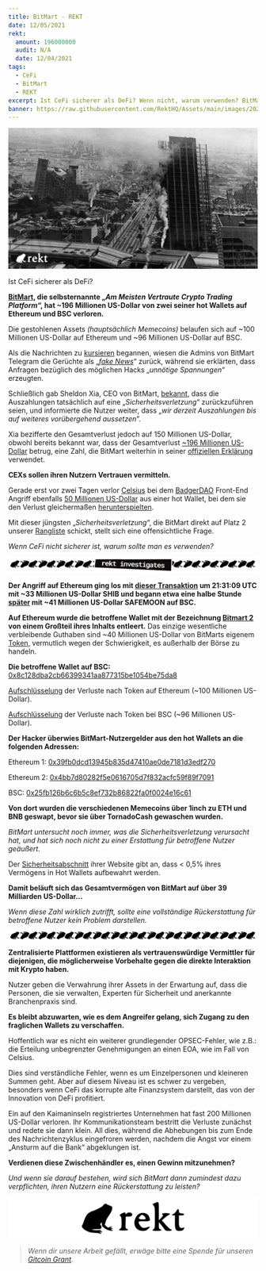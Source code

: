 ```yaml
---
title: BitMart - REKT
date: 12/05/2021
rekt:
  amount: 196000000
  audit: N/A
  date: 12/04/2021
tags:
  - CeFi
  - BitMart
  - REKT
excerpt: Ist CeFi sicherer als DeFi? Wenn nicht, warum verwenden? BitMart hat ~196 Millionen US-Dollar verloren was sie direkt auf Platz 2 unserer Rangliste befördert. Werden sie ihre Nutzer rückerstatten?
banner: https://raw.githubusercontent.com/RektHQ/Assets/main/images/2021/12/bitmart-header.png
---
```


![](https://raw.githubusercontent.com/RektHQ/Assets/main/images/2021/12/bitmart-header.png)

Ist CeFi sicherer als DeFi?

**[BitMart](https://twitter.com/BitMartExchange), die selbsternannte „_Am Meisten Vertraute Crypto Trading Platform_“, hat ~196 Millionen US-Dollar von zwei seiner hot Wallets auf Ethereum und BSC verloren.**

Die gestohlenen Assets _(hauptsächlich Memecoins)_ belaufen sich auf ~100 Millionen US-Dollar auf Ethereum und ~96 Millionen US-Dollar auf BSC.

Als die Nachrichten zu [kursieren](https://twitter.com/peckshield/status/1467302620000043013) begannen, wiesen die Admins von BitMart Telegram die Gerüchte als „[_fake News_](https://twitter.com/peckshield/status/1467316799977193476/photo/4)“ zurück, während sie erklärten, dass Anfragen bezüglich des möglichen Hacks „_unnötige Spannungen_“ erzeugten.

Schließlich gab Sheldon Xia, CEO von BitMart, [bekannt](https://twitter.com/sheldonbitmart/status/1467316252855226368), dass die Auszahlungen tatsächlich auf eine „_Sicherheitsverletzung_“ zurückzuführen seien, und informierte die Nutzer weiter, dass „_wir derzeit Auszahlungen bis auf weiteres vorübergehend aussetzen_”.

Xia bezifferte den Gesamtverlust jedoch auf 150 Millionen US-Dollar, obwohl bereits bekannt war, dass der Gesamtverlust [~196 Millionen US-Dollar](https://twitter.com/peckshield/status/1467310381073047552) betrug, eine Zahl, die BitMart weiterhin in seiner [offiziellen Erklärung](https://twitter.com/BitMartExchange/status/1467350568481878016) verwendet.

**CEXs sollen ihren Nutzern Vertrauen vermitteln.**

Gerade erst vor zwei Tagen verlor [Celsius](https://celsius.network/) bei dem [BadgerDAO](https://rekt.news/badger-rekt/) Front-End Angriff ebenfalls [50 Millionen US-Dollar](https://etherscan.io/tx/0x951babdddbfbbba81bbbb7991a959d9815e80cc5d9418d10e692f41541029869) aus einer hot Wallet, bei dem sie den Verlust gleichermaßen [herunterspielten](https://twitter.com/CelsiusNetwork/status/1466833049014972422).

Mit dieser jüngsten „_Sicherheitsverletzung_“, die BitMart direkt auf Platz 2 unserer [Rangliste](https://rekt.news/leaderboard/) schickt, stellt sich eine offensichtliche Frage.

_Wenn CeFi nicht sicherer ist, warum sollte man es verwenden?_

![](https://raw.githubusercontent.com/RektHQ/Assets/main/images/2021/09/rekt-investigates-linebreak.png)

**Der Angriff auf Ethereum ging los mit [dieser Transaktion](https://etherscan.io/tx/0x6afb730976b2cf39e5ea7ce8a56c3597728e4e5923f7abae7086fb53019e81e8) um 21:31:09 UTC mit ~33 Millionen US-Dollar SHIB und begann etwa eine halbe Stunde [später](https://bscscan.com/tx/0x834321195283c5eafbc8a31b6a6926c9af416ee23bd4d71ab15eb9089a90d86d) mit ~41 Millionen US-Dollar SAFEMOON auf BSC.**

**Auf Ethereum wurde die betroffene Wallet mit der Bezeichnung [Bitmart 2](https://etherscan.io/address/0x68b22215ff74e3606bd5e6c1de8c2d68180c85f7) von einem Großteil ihres Inhalts entleert.** Das einzige wesentliche verbleibende Guthaben sind ~40 Millionen US-Dollar von BitMarts eigenem [Token](https://www.coingecko.com/en/coins/bitmart-token), vermutlich wegen der Schwierigkeit, es außerhalb der Börse zu handeln.

**Die betroffene Wallet auf BSC:** [0x8c128dba2cb66399341aa877315be1054be75da8](https://bscscan.com/address/0x8c128dba2cb66399341aa877315be1054be75da8)

[Aufschlüsselung](https://twitter.com/peckshield/status/1467302620000043013) der Verluste nach Token auf Ethereum (~100 Millionen US-Dollar).

[Aufschlüsselung](https://twitter.com/peckshield/status/1467310381073047552) der Verluste nach Token bei BSC (~96 Millionen US-Dollar).

**Der Hacker überwies BitMart-Nutzergelder aus den hot Wallets an die folgenden Adressen:**

Ethereum 1: [0x39fb0dcd13945b835d47410ae0de7181d3edf270](https://etherscan.io/address/0x39fb0dcd13945b835d47410ae0de7181d3edf270)

Ethereum 2: [0x4bb7d80282f5e0616705d7f832acfc59f89f7091](https://etherscan.io/address/0x4bb7d80282f5e0616705d7f832acfc59f89f7091)

BSC: [0x25fb126b6c6b5c8ef732b86822fa0f0024e16c61](https://bscscan.com/address/0x25fb126b6c6b5c8ef732b86822fa0f0024e16c61)

**Von dort wurden die verschiedenen Memecoins über 1inch zu ETH und BNB geswapt, bevor sie über TornadoCash gewaschen wurden.**

_BitMart untersucht noch immer, was die Sicherheitsverletzung verursacht hat, und hat sich noch nicht zu einer Erstattung für betroffene Nutzer geäußert._

Der [Sicherheitsabschnitt](https://www.bitmart.com/security/en) ihrer Website gibt an, dass < 0,5% ihres Vermögens in Hot Wallets aufbewahrt werden.

**Damit beläuft sich das Gesamtvermögen von BitMart auf über 39 Milliarden US-Dollar...**

_Wenn diese Zahl wirklich zutrifft, sollte eine vollständige Rückerstattung für betroffene Nutzer kein Problem darstellen._

![](https://raw.githubusercontent.com/RektHQ/Assets/main/images/2021/03/rekt-linebreak.png)

**Zentralisierte Plattformen existieren als vertrauenswürdige Vermittler für diejenigen, die möglicherweise Vorbehalte gegen die direkte Interaktion mit Krypto haben.**

Nutzer geben die Verwahrung ihrer Assets in der Erwartung auf, dass die Personen, die sie verwalten, Experten für Sicherheit und anerkannte Branchenpraxis sind.

**Es bleibt abzuwarten, wie es dem Angreifer gelang, sich Zugang zu den fraglichen Wallets zu verschaffen.**

Hoffentlich war es nicht ein weiterer grundlegender OPSEC-Fehler, wie z.B.: die Erteilung unbegrenzter Genehmigungen an einen EOA, wie im Fall von Celsius.

Dies sind verständliche Fehler, wenn es um Einzelpersonen und kleineren Summen geht. Aber auf diesem Niveau ist es schwer zu vergeben, besonders wenn CeFi das korrupte alte Finanzsystem darstellt, das von der Innovation von DeFi profitiert.

Ein auf den Kaimaninseln registriertes Unternehmen hat fast 200 Millionen US-Dollar verloren. Ihr Kommunikationsteam bestritt die Verluste zunächst und redete sie dann klein. All dies, während die Abhebungen bis zum Ende des Nachrichtenzyklus eingefroren werden, nachdem die Angst vor einem „Ansturm auf die Bank“ abgeklungen ist.

**Verdienen diese Zwischenhändler es, einen Gewinn mitzunehmen?**

_Und wenn sie darauf bestehen, wird sich BitMart dann zumindest dazu verpflichten, ihren Nutzern eine Rückerstattung zu leisten?_

![](https://raw.githubusercontent.com/RektHQ/Assets/main/images/2021/08/rekt-outline-conc.png)


>_Wenn dir unsere Arbeit gefällt, erwäge bitte eine Spende für unseren [Gitcoin Grant](https://gitcoin.co/grants/1632/rekt-the-dark-web-of-defi-journalism)._
